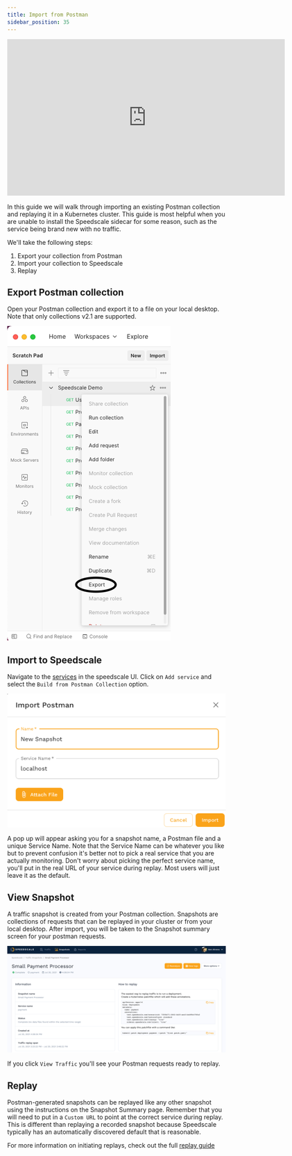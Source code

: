 ```yaml
---
title: Import from Postman
sidebar_position: 35
---
```


<iframe src="https://player.vimeo.com/video/825263285?h=f6d27bc7a9" width="640" height="360" frameborder="0" allow="autoplay; fullscreen; picture-in-picture" allowfullscreen></iframe>

In this guide we will walk through importing an existing Postman collection and replaying it in a Kubernetes cluster. This guide is most helpful when you are unable to install the Speedscale sidecar for some reason, such as the service being brand new with no traffic.

We'll take the following steps:

1. Export your collection from Postman
2. Import your collection to Speedscale
3. Replay

## Export Postman collection

Open your Postman collection and export it to a file on your local desktop. Note that only collections v2.1 are supported.

![Postman Export](./postman/postman-export.png)

## Import to Speedscale

Navigate to the [services](https://app.speedscale.com) in the speedscale UI. Click on `Add service` and select the `Build from Postman Collection` option.

![Postman Import](./postman/postman-import.png)

A pop up will appear asking you for a snapshot name, a Postman file and a unique Service Name. Note that the Service Name can be whatever you like but to prevent confusion it's better not to pick a real service that you are actually monitoring. Don't worry about picking the perfect service name, you'll put in the real URL of your service during replay. Most users will just leave it as the default.

## View Snapshot

A traffic snapshot is created from your Postman collection. Snapshots are collections of requests that can be replayed in your cluster or from your local desktop. After import, you will be taken to the Snapshot summary screen for your postman requests.

![Snapshot](./snapshot.png)

If you click `View Traffic` you'll see your Postman requests ready to replay.

## Replay

Postman-generated snapshots can be replayed like any other snapshot using the instructions on the Snapshot Summary page.  Remember that you will need to put in a `Custom URL` to point at the correct service during replay. This is different than replaying a recorded snapshot because Speedscale typically has an automatically discovered default that is reasonable.

For more information on initiating replays, check out the full [replay guide](./replay/README.md)

